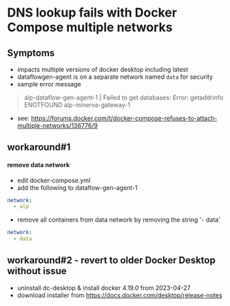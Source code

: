 # DNS lookup fails with Docker Compose multiple networks
## Symptoms
- impacts multiple versions of docker desktop including latest
- dataflowgen-agent is on a separate network named `data` for security
- sample error message
> alp-dataflow-gen-agent-1 | Failed to get databases: Error: getaddrinfo ENOTFOUND alp-minerva-gateway-1
- see: https://forums.docker.com/t/docker-compose-refuses-to-attach-multiple-networks/136776/9
## workaround#1
#### remove data network
- edit docker-compose.yml
- add the following to dataflow-gen-agent-1
```yaml
network:
  - alp
```
- remove all containers from data network by removing the string '- data'
```yaml
network:
  - data
```
## workaround#2 - revert to older Docker Desktop without issue
- uninstall dc-desktop & install docker 4.19.0 from 2023-04-27
- download installer from https://docs.docker.com/desktop/release-notes
